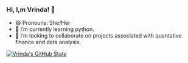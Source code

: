 ### Hi, I,m Vrinda! 👋

- 😄 Pronouns: She/Her
- 🌱 I’m currently learning python.
- 👯 I’m looking to collaborate on projects associated with quantative finance and data analysis.

[![Vrinda's GitHub Stats](https://github-readme-stats.vercel.app/api?username=vrinda-vg&show_icons=true&theme=radical)](https://github.com/vrinda-vg/github-readme-stats.git)

<!--
**vrinda-vg/vrinda-vg** is a ✨ _special_ ✨ repository because its `README.md` (this file) appears on your GitHub profile.

Here are some ideas to get you started:

- 🔭 I’m currently working on ...
- 🌱 I’m currently learning python
- 👯 I’m looking to collaborate on ...
- 🤔 I’m looking for help with ...
- 💬 Ask me about ...
- 📫 How to reach me: ...
- 😄 Pronouns: ...
- ⚡ Fun fact: ...
-->
